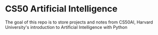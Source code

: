 # CS50 Artificial Intelligence

The goal of this repo is to store projects and notes from CS50AI, Harvard University's introduction to Artificial Intelligence with Python
